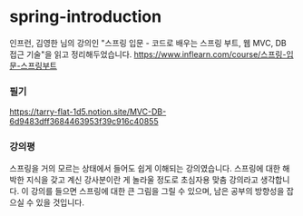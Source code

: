 # spring-introduction
인프런, 김영한 님의 강의인 "스프링 입문 - 코드로 배우는 스프링 부트, 웹 MVC, DB 접근 기술"을 읽고 정리해두었습니다.
https://www.inflearn.com/course/스프링-입문-스프링부트

### 필기
https://tarry-flat-1d5.notion.site/MVC-DB-6d9483dff3684463953f39c916c40855

### 강의평
스프링을 거의 모르는 상태에서 들어도 쉽게 이해되는 강의였습니다. 
스프링에 대한 해박한 지식을 갖고 계신 강사분이란 게 놀라울 정도로 초심자용 맞춤 강의라고 생각합니다.
이 강의를 들으면 스프링에 대한 큰 그림을 그릴 수 있으며, 남은 공부의 방향성을 잡으실 수 있을 것입니다. 
